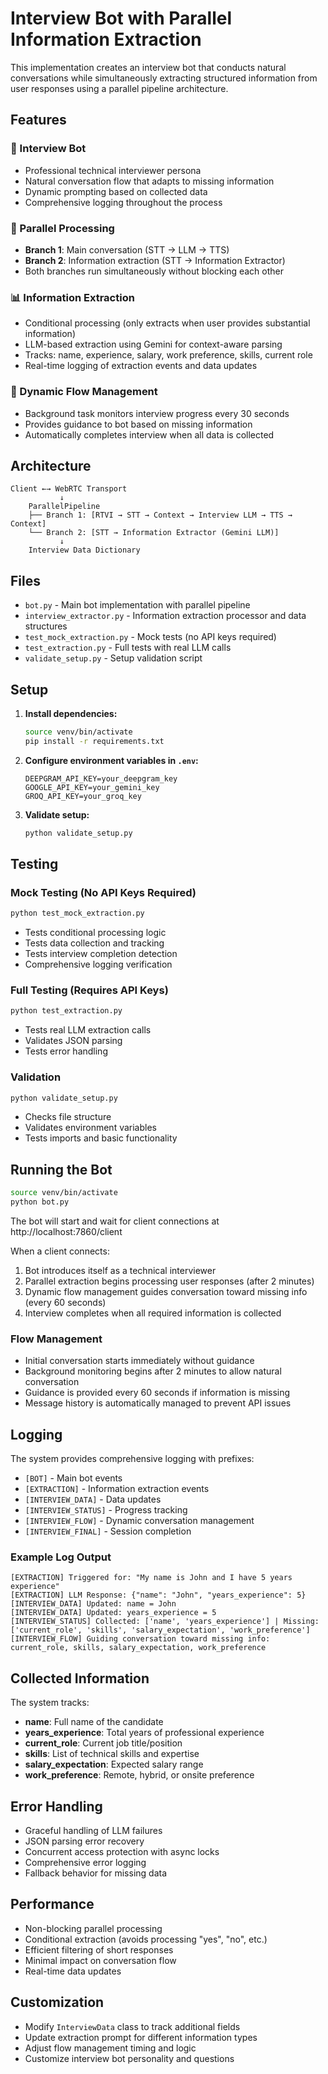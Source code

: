 # Interview Bot with Parallel Information Extraction

This implementation creates an interview bot that conducts natural conversations while simultaneously extracting structured information from user responses using a parallel pipeline architecture.

## Features

### 🤖 Interview Bot
- Professional technical interviewer persona
- Natural conversation flow that adapts to missing information
- Dynamic prompting based on collected data
- Comprehensive logging throughout the process

### 🔄 Parallel Processing
- **Branch 1**: Main conversation (STT → LLM → TTS)
- **Branch 2**: Information extraction (STT → Information Extractor)
- Both branches run simultaneously without blocking each other

### 📊 Information Extraction
- Conditional processing (only extracts when user provides substantial information)
- LLM-based extraction using Gemini for context-aware parsing
- Tracks: name, experience, salary, work preference, skills, current role
- Real-time logging of extraction events and data updates

### 🎯 Dynamic Flow Management
- Background task monitors interview progress every 30 seconds
- Provides guidance to bot based on missing information
- Automatically completes interview when all data is collected

## Architecture

```
Client ←→ WebRTC Transport
           ↓
    ParallelPipeline
    ├── Branch 1: [RTVI → STT → Context → Interview LLM → TTS → Context]
    └── Branch 2: [STT → Information Extractor (Gemini LLM)]
           ↓
    Interview Data Dictionary
```

## Files

- `bot.py` - Main bot implementation with parallel pipeline
- `interview_extractor.py` - Information extraction processor and data structures
- `test_mock_extraction.py` - Mock tests (no API keys required)
- `test_extraction.py` - Full tests with real LLM calls
- `validate_setup.py` - Setup validation script

## Setup

1. **Install dependencies:**
   ```bash
   source venv/bin/activate
   pip install -r requirements.txt
   ```

2. **Configure environment variables in `.env`:**
   ```
   DEEPGRAM_API_KEY=your_deepgram_key
   GOOGLE_API_KEY=your_gemini_key  
   GROQ_API_KEY=your_groq_key
   ```

3. **Validate setup:**
   ```bash
   python validate_setup.py
   ```

## Testing

### Mock Testing (No API Keys Required)
```bash
python test_mock_extraction.py
```
- Tests conditional processing logic
- Tests data collection and tracking
- Tests interview completion detection
- Comprehensive logging verification

### Full Testing (Requires API Keys)
```bash
python test_extraction.py
```
- Tests real LLM extraction calls
- Validates JSON parsing
- Tests error handling

### Validation
```bash
python validate_setup.py
```
- Checks file structure
- Validates environment variables
- Tests imports and basic functionality

## Running the Bot

```bash
source venv/bin/activate
python bot.py
```

The bot will start and wait for client connections at http://localhost:7860/client

When a client connects:
1. Bot introduces itself as a technical interviewer
2. Parallel extraction begins processing user responses (after 2 minutes)
3. Dynamic flow management guides conversation toward missing info (every 60 seconds)
4. Interview completes when all required information is collected

### Flow Management
- Initial conversation starts immediately without guidance
- Background monitoring begins after 2 minutes to allow natural conversation
- Guidance is provided every 60 seconds if information is missing
- Message history is automatically managed to prevent API issues

## Logging

The system provides comprehensive logging with prefixes:
- `[BOT]` - Main bot events
- `[EXTRACTION]` - Information extraction events  
- `[INTERVIEW_DATA]` - Data updates
- `[INTERVIEW_STATUS]` - Progress tracking
- `[INTERVIEW_FLOW]` - Dynamic conversation management
- `[INTERVIEW_FINAL]` - Session completion

### Example Log Output
```
[EXTRACTION] Triggered for: "My name is John and I have 5 years experience"
[EXTRACTION] LLM Response: {"name": "John", "years_experience": 5}
[INTERVIEW_DATA] Updated: name = John
[INTERVIEW_DATA] Updated: years_experience = 5
[INTERVIEW_STATUS] Collected: ['name', 'years_experience'] | Missing: ['current_role', 'skills', 'salary_expectation', 'work_preference']
[INTERVIEW_FLOW] Guiding conversation toward missing info: current_role, skills, salary_expectation, work_preference
```

## Collected Information

The system tracks:
- **name**: Full name of the candidate
- **years_experience**: Total years of professional experience
- **current_role**: Current job title/position
- **skills**: List of technical skills and expertise
- **salary_expectation**: Expected salary range
- **work_preference**: Remote, hybrid, or onsite preference

## Error Handling

- Graceful handling of LLM failures
- JSON parsing error recovery
- Concurrent access protection with async locks
- Comprehensive error logging
- Fallback behavior for missing data

## Performance

- Non-blocking parallel processing
- Conditional extraction (avoids processing "yes", "no", etc.)
- Efficient filtering of short responses
- Minimal impact on conversation flow
- Real-time data updates

## Customization

- Modify `InterviewData` class to track additional fields
- Update extraction prompt for different information types
- Adjust flow management timing and logic
- Customize interview bot personality and questions